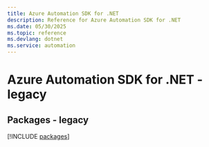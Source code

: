 ```yaml
---
title: Azure Automation SDK for .NET
description: Reference for Azure Automation SDK for .NET
ms.date: 05/30/2025
ms.topic: reference
ms.devlang: dotnet
ms.service: automation
---
```

# Azure Automation SDK for .NET - legacy
## Packages - legacy
[!INCLUDE [packages](automation-index.md)]